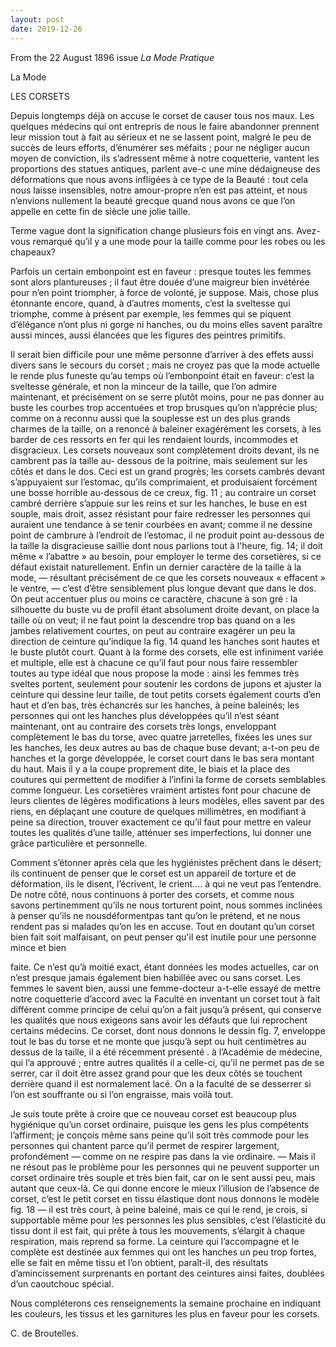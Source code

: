 ```yaml
---
layout: post
date: 2019-12-26
---
```


From the 22 August 1896 issue _La Mode Pratique_

La Mode

LES CORSETS

Depuis longtemps déjà on accuse le corset de causer tous nos maux. Les quelques médecins qui ont entrepris de nous le faire abandonner prennent leur mission tout à fait au sérieux et ne se lassent point, malgré le peu de succès de leurs efforts, d’énumérer ses méfaits ; pour ne négliger aucun moyen de conviction, ils s’adressent même à notre coquetterie, vantent les proportions des statues antiques, parlent ave-c une mine dédaigneuse des déformations que nous avons infligées à ce type de la Beauté : tout cela nous laisse insensibles, notre amour-propre n’en est pas atteint, et nous n’envions nullement la beauté grecque quand nous avons ce que l’on appelle en cette fin de siècle une jolie taille.

Terme vague dont la signification change plusieurs fois en vingt ans. Avez-vous remarqué qu’il y a une mode pour la taille comme pour les robes ou les chapeaux?

Parfois un certain embonpoint est en faveur : presque toutes les femmes sont alors plantureuses ; il faut être douée d’une maigreur bien invétérée pour n’en point triompher, à force de volonté, je suppose. Mais, chose plus étonnante encore, quand, à d’autres moments, c’est la sveltesse qui triomphe, comme à présent par exemple, les femmes qui se piquent d’élégance n’ont plus ni gorge ni hanches, ou du moins elles savent paraître aussi minces, aussi élancées que les figures des peintres primitifs.

Il serait bien difficile pour une même personne d’arriver à des effets aussi divers sans le secours du corset ; mais ne croyez pas que la mode actuelle le rende plus funeste qu’au temps où l’embonpoint était en faveur: c’est la sveltesse générale, et non la minceur de la taille, que l’on admire maintenant, et précisément on se serre plutôt moins, pour ne pas donner au buste les courbes trop accentuées et trop brusques qu’on n’apprécie plus; comme on a reconnu aussi que la souplesse est un des plus grands charmes de la taille, on a renoncé à baleiner exagérément les corsets, à les barder de ces ressorts en fer qui les rendaient lourds, incommodes et disgracieux. Les corsets nouveaux sont complètement droits devant, ils ne cambrent pas la taille au- dessous de la poitrine, mais seulement sur les côtés et dans le dos. Ceci est un grand progrès; les corsets cambrés devant s’appuyaient sur l’estomac, qu’ils comprimaient, et produisaient forcément une bosse horrible au-dessous de ce creux, fig. 11 ; au contraire un corset cambré derrière s’appuie sur les reins et sur les hanches, le buse en est souple, mais droit, assez résistant pour faire redresser les personnes qui auraient une tendance à se tenir courbées en avant; comme il ne dessine point de cambrure à l’endroit de l’estomac, il ne produit point au-dessous de la taille la disgracieuse saillie dont nous parlions tout à l'heure, fig. 14; il doit même « l’abattre » au besoin, pour employer le terme des corsetières, si ce défaut existait naturellement.
Enfin un dernier caractère de la taille à la mode, — résultant précisément de ce que les corsets nouveaux « effacent » le ventre, — c’est d’être sensiblement plus longue devant que dans le dos. On peut accentuer plus ou moins ce caractère, chacune à son gré : la silhouette du buste vu de profil étant absolument droite devant, on place la taille où on veut; il ne faut point la descendre trop bas quand on a les jambes relativement courtes, on peut au contraire exagérer un peu la direction de ceinture qu’indique la fig. 14 quand les hanches sont hautes et le buste plutôt court.
Quant à la forme des corsets, elle est infiniment variée et multiple, elle est à chacune ce qu’il faut pour nous faire ressembler toutes au type idéal que nous propose la mode : ainsi les femmes très sveltes portent, seulement pour soutenir les cordons de jupons et ajuster la ceinture qui dessine leur taille, de tout petits corsets également courts d’en haut et d’en bas, très échancrés sur les hanches, à peine baleinés; les personnes qui ont les hanches plus développées qu’il n’est séant maintenant, ont au contraire des corsets très longs, enveloppant complètement le bas du torse, avec quatre jarretelles, fixées les unes sur les hanches, les deux autres au bas de chaque buse devant; a-t-on peu de hanches et la gorge développée, le corset court dans le bas sera montant du haut. Mais il y a la coupe proprement dite, le biais et la place des coutures qui permettent de modifier à l’infini la forme de corsets semblables comme longueur. Les corsetières vraiment artistes font pour chacune de leurs clientes de légères modifications à leurs modèles, elles savent par des riens, en déplaçant une couture de quelques millimètres, en modifiant à peine sa direction, trouver exactement ce qu’il faut pour mettre en valeur toutes les qualités d’une taille, atténuer ses imperfections, lui donner une grâce particulière et personnelle.

Comment s’étonner après cela que les hygiénistes prêchent dans le désert; ils continuent de penser que le corset est un appareil de torture et de déformation, ils le disent, l’écrivent, le crient.... à qui ne veut pas l’entendre. De notre côté, nous continuons à porter des corsets, et comme nous savons pertinemment qu’ils ne nous torturent point, nous sommes inclinées à penser qu’ils ne nousdéformentpas tant qu’on le prétend, et ne nous rendent pas si malades qu’on les en accuse. Tout en doutant qu’un corset bien fait soit malfaisant, on peut penser qu'il est inutile pour une personne mince et bien

faite. Ce n’est qu’à moitié exact, étant données les modes actuelles, car on n’est presque jamais également bien habillée avec ou sans corset. Les femmes le savent bien, aussi une femme-docteur a-t-elle essayé de mettre notre coquetterie d’accord avec la Faculté en inventant un corset tout à fait différent comme principe de celui qu’on a fait jusqu’à présent, qui conserve les qualités que nous exigeons sans avoir les défauts que lui reprochent certains médecins. Ce corset, dont nous donnons le dessin fîg. 7, enveloppe tout le bas du torse et ne monte que jusqu’à sept ou huit centimètres au dessus de la taille, il a été récemment présenté . à l’Académie de médecine, qui l’a approuvé ; entre autres qualités il a celle-ci, qu’il ne permet pas de se serrer, car il doit être assez grand pour que les deux côtés se touchent derrière quand il est normalement lacé. On a la faculté de se desserrer si l’on est souffrante ou si l’on engraisse, mais voilà tout.

Je suis toute prête à croire que ce nouveau corset est beaucoup plus hygiénique qu’un corset ordinaire, puisque les gens les plus compétents l’affirment; je conçois même sans peine qu’il soit très commode pour les personnes qui chantent parce qu’il permet de respirer largement, profondément — comme on ne respire pas dans la vie ordinaire. — Mais il ne résout pas le problème pour les personnes qui ne peuvent supporter un corset ordinaire très souple et très bien fait, car on le sent aussi peu, mais autant que ceux-là. Ce qui donne encore le mieux l’illusion de l’absence de corset, c’est le petit corset en tissu élastique dont nous donnons le modèle fig. 18 — il est très court, à peine baleiné, mais ce qui le rend, je crois, si supportable même pour les personnes les plus sensibles, c’est l’élasticité du tissu dont il est fait, qui prête à tous les mouvements, s’élargit à chaque respiration, mais reprend sa forme. La ceinture qui l’accompagne et le complète est destinée aux femmes qui ont les hanches un peu trop fortes, elle se fait en même tissu et l’on obtient, paraît-il, des résultats d’amincissement surprenants en portant des ceintures ainsi faites, doublées d’un caoutchouc spécial.

Nous compléterons ces renseignements la semaine prochaine en indiquant les couleurs, les tissus et les garnitures les plus en faveur pour les corsets.

C. de Broutelles.
